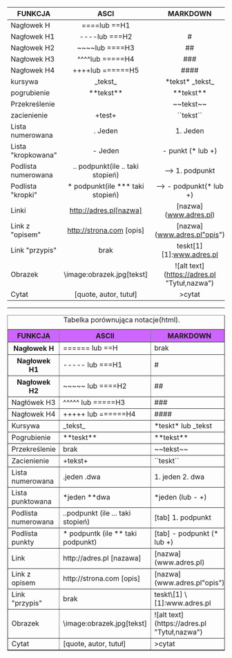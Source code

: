 
|  FUNKCJA       |ASCI           | MARKDOWN |
| ------         |:-------------:| :------: |
| Nagłowek H     | ====lub ==H1 |          |
| Nagłowek H1    | ----lub ===H2 |   #      |
| Nagłowek H2    | ~~~~lub ====H3 |    ##    |
| Nagłowek H3    | ^^^^lub =====H4 |  ###     |
| Nagłowek H4    | ++++lub ======H5 | ####     |
|kursywa         | \_tekst\_     |\*tekst\*  \_tekst\_|
|pogrubienie     | \*\*tekst\**   |\*\*tekst\** |
|Przekreślenie   |               | \~\~tekst\~~|
|zacienienie     | \+test\+      | \`\`tekst`` |
|Lista numerowana|   . Jeden     | 1. Jeden |
|Lista "kropkowana"| - Jeden     | - punkt (* lub +)|
|Podlista numerowana|.. podpunkt(ile .. taki stopień)| ⟶ 1. podpunkt|
|Podlista "kropki"  |\* podpunkt(ile \*** taki stopień)| ⟶ - podpunkt(* lub +)|
|Linki          |http://adres.pl[nazwa] |\[nazwa](www.adres.pl)|
|Link z "opisem"|http://strona.com [opis]  |\[nazwa](www.adres.pl"opis")|
|Link "przypis"|brak |teskt\[1]  \[1]:www.adres.pl|
|Obrazek| \image:obrazek.jpg[tekst] |\!\[alt text](https://adres.pl "Tytuł,nazwa")|
|Cytat|[quote, autor, tutuł]  |\>cytat|

********************

<html lang="pl">
<head>
<meta charset="utf-8">
</head>
<body>
<table border="1">
<caption align="top">Tabelka porównująca notacje(html).
<tr bgcolor="#CC66FF"><th>FUNKCJA <th> ASCII <th> MARKDOWN 
<tr><th> Nagłowek H <td> ====== lub ==H <td>  brak 
<tr><th> Nagłowek H1 <td> ----- lub ===H1 <td> #
<tr><th> Nagłowek H2 <td> ~~~~~ lub ====H2 <td> ##
<tr><td> Nagłówek H3 <td> ^^^^^ lub =====H3 <td> ###
<tr><td> Nagłowek H4 <td> +++++ lub ======H4 <td> ####
<tr><td> Kursywa <td> _tekst_ <td> *teskt* lub _tekst 
<tr><td> Pogrubienie <td> **teskt** <td> **tekst**
<tr><td> Przekreślenie <td> brak <td> ~~tekst~~
<tr><td> Zacienienie <td> +tekst+ <td> ``teskt``
<tr><td> Lista numerowana <td> .jeden .dwa <td> 1. jeden 2. dwa 
<tr><td> Lista punktowana <td> *jeden **dwa <td> *jeden (lub - +)
<tr><td> Podlista numerowana <td> ..podpunkt (ile ... taki stopień) <td> [tab] 1. podpunkt
<tr><td> Podlista punkty <td> * podpuntk (ile ** taki podpunkt) <td> [tab] - podpunkt (* lub +)
<tr><td> Link <td> http://adres.pl [nazawa] <td> [nazwa](www.adres.pl)
<tr><td> Link z opisem <td>http://strona.com [opis]  <td> [nazwa](www.adres.pl"opis")
<tr><td> Link "przypis"<td>brak <td>teskt\[1]  \[1]:www.adres.pl
<tr><td> Obrazek<td> \image:obrazek.jpg[tekst] <td>![alt text](https://adres.pl "Tytuł,nazwa")
<tr><td> Cytat<td> [quote, autor, tutuł]  <td>>cytat<td>
</table>
</body>
</html>
